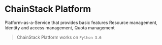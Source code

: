 # ChainStack Platform
Platform-as-a-Service that provides basic features Resource management, Identity and access management, Quota management

> ChainStack Platform works on `Python 3.6`